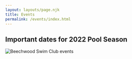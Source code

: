 ```yaml
---
layout: layouts/page.njk
title: Events
permalink: /events/index.html
---
```

## Important dates for 2022 Pool Season

![Beechwood Swim Club events](https://www.beechwoodswimclub.org/images/bsc-events.jpg "Beechwood Swim Club events")
